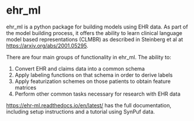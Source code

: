 # ehr_ml

ehr_ml is a python package for building models using EHR data. As part of the model building process, it offers the ability to learn clinical language model based representations (CLMBR) as described in Steinberg et al at https://arxiv.org/abs/2001.05295.

There are four main groups of functionality in ehr_ml. The ability to:
1. Convert EHR and claims data into a common schema
2. Apply labeling functions on that schema in order to derive labels
3. Apply featurization schemes on those patients to obtain feature matrices
4. Perform other common tasks necessary for research with EHR data

https://ehr-ml.readthedocs.io/en/latest/ has the full documentation, including setup instructions and a tutorial using SynPuf data. 
